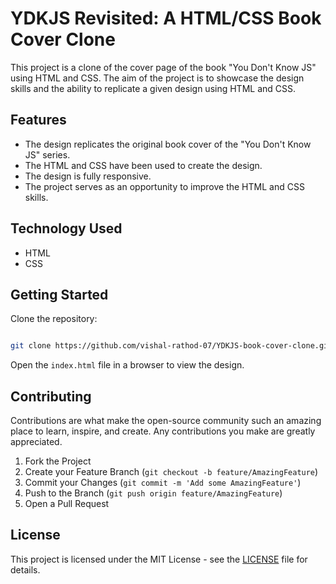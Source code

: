 YDKJS Revisited: A HTML/CSS Book Cover Clone
============================================

This project is a clone of the cover page of the book "You Don't Know JS" using HTML and CSS. The aim of the project is to showcase the design skills and the ability to replicate a given design using HTML and CSS.

Features
--------

*   The design replicates the original book cover of the "You Don't Know JS" series.
*   The HTML and CSS have been used to create the design.
*   The design is fully responsive.
*   The project serves as an opportunity to improve the HTML and CSS skills.

Technology Used
---------------

*   HTML
*   CSS

Getting Started
---------------

Clone the repository:

```bash

git clone https://github.com/vishal-rathod-07/YDKJS-book-cover-clone.git
```

Open the `index.html` file in a browser to view the design.

Contributing
------------

Contributions are what make the open-source community such an amazing place to learn, inspire, and create. Any contributions you make are greatly appreciated.

1.  Fork the Project
2.  Create your Feature Branch (`git checkout -b feature/AmazingFeature`)
3.  Commit your Changes (`git commit -m 'Add some AmazingFeature'`)
4.  Push to the Branch (`git push origin feature/AmazingFeature`)
5.  Open a Pull Request

License
-------

This project is licensed under the MIT License - see the [LICENSE](LICENSE) file for details.
